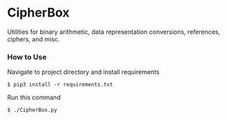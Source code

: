 # CipherBox

Utilities for binary arithmetic, data representation conversions, references, ciphers, and misc.

### How to Use

Navigate to project directory and install requirements
```shell
$ pip3 install -r requirements.txt
```

Run this command
```shell
$ ./CipherBox.py
```
